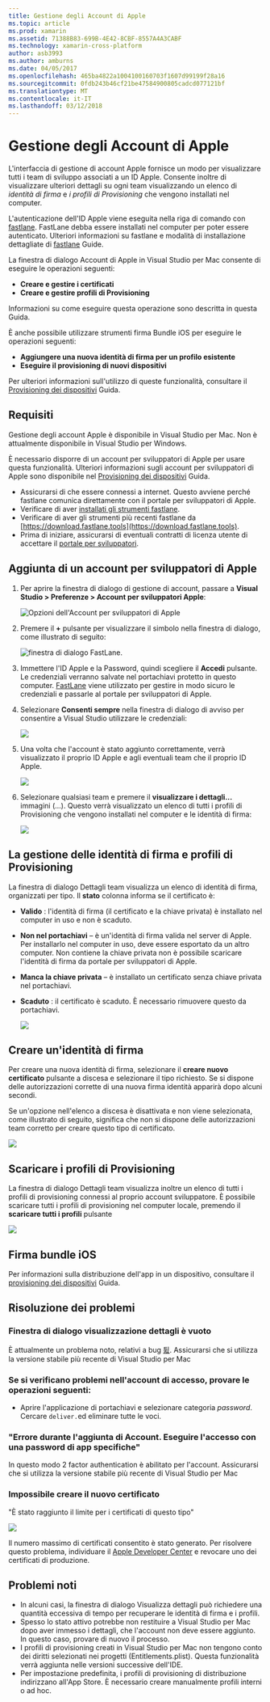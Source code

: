 ```yaml
---
title: Gestione degli Account di Apple
ms.topic: article
ms.prod: xamarin
ms.assetid: 71388B83-699B-4E42-8CBF-8557A4A3CABF
ms.technology: xamarin-cross-platform
author: asb3993
ms.author: amburns
ms.date: 04/05/2017
ms.openlocfilehash: 465ba4822a1004100160703f1607d99199f28a16
ms.sourcegitcommit: 0fdb243b46cf21be47584900805cadcd077121bf
ms.translationtype: MT
ms.contentlocale: it-IT
ms.lasthandoff: 03/12/2018
---
```

# <a name="apple-account-management"></a>Gestione degli Account di Apple

L'interfaccia di gestione di account Apple fornisce un modo per visualizzare tutti i team di sviluppo associati a un ID Apple. Consente inoltre di visualizzare ulteriori dettagli su ogni team visualizzando un elenco di _identità di firma_ e _i profili di Provisioning_ che vengono installati nel computer.

L'autenticazione dell'ID Apple viene eseguita nella riga di comando con [fastlane](https://fastlane.tools/). FastLane debba essere installati nel computer per poter essere autenticato. Ulteriori informazioni su fastlane e modalità di installazione dettagliate di [fastlane](~/ios/deploy-test/provisioning/fastlane/index.md) Guide.

La finestra di dialogo Account di Apple in Visual Studio per Mac consente di eseguire le operazioni seguenti:

* **Creare e gestire i certificati** 
* **Creare e gestire profili di Provisioning** 

Informazioni su come eseguire questa operazione sono descritta in questa Guida.

È anche possibile utilizzare strumenti firma Bundle iOS per eseguire le operazioni seguenti:

* **Aggiungere una nuova identità di firma per un profilo esistente** 
* **Eseguire il provisioning di nuovi dispositivi** 

Per ulteriori informazioni sull'utilizzo di queste funzionalità, consultare il [Provisioning dei dispositivi](~/ios/get-started/installation/device-provisioning/index.md) Guida.
️
## <a name="requirements"></a>Requisiti

Gestione degli account Apple è disponibile in Visual Studio per Mac. Non è attualmente disponibile in Visual Studio per Windows.

È necessario disporre di un account per sviluppatori di Apple per usare questa funzionalità. Ulteriori informazioni sugli account per sviluppatori di Apple sono disponibile nel [Provisioning dei dispositivi](~/ios/get-started/installation/device-provisioning/index.md) Guida.

- Assicurarsi di che essere connessi a internet. Questo avviene perché fastlane comunica direttamente con il portale per sviluppatori di Apple.
- Verificare di aver [installati gli strumenti fastlane](~/ios/deploy-test/provisioning/fastlane/index.md#Installation).
- Verificare di aver gli strumenti più recenti fastlane da [https://download.fastlane.tools](https://download.fastlane.tools).
- Prima di iniziare, assicurarsi di eventuali contratti di licenza utente di accettare il [portale per sviluppatori](https://developer.apple.com/account/).

## <a name="adding-an-apple-developer-account"></a>Aggiunta di un account per sviluppatori di Apple

1. Per aprire la finestra di dialogo di gestione di account, passare a **Visual Studio > Preferenze > Account per sviluppatori Apple**:

    ![Opzioni dell'Account per sviluppatori di Apple](apple-account-management-images/image1.png)

2. Premere il  **+**  pulsante per visualizzare il simbolo nella finestra di dialogo, come illustrato di seguito: 

    ![finestra di dialogo FastLane.](apple-account-management-images/image2.png)

4. Immettere l'ID Apple e la Password, quindi scegliere il **Accedi** pulsante. Le credenziali verranno salvate nel portachiavi protetto in questo computer. [FastLane](~/ios/deploy-test/provisioning/fastlane/index.md) viene utilizzato per gestire in modo sicuro le credenziali e passarle al portale per sviluppatori di Apple.
 
5. Selezionare **Consenti sempre** nella finestra di dialogo di avviso per consentire a Visual Studio utilizzare le credenziali:

    ![](apple-account-management-images/image4.png)

6. Una volta che l'account è stato aggiunto correttamente, verrà visualizzato il proprio ID Apple e agli eventuali team che il proprio ID Apple.

    ![](apple-account-management-images/image5.png)

7. Selezionare qualsiasi team e premere il **visualizzare i dettagli...** immagini (...). Questo verrà visualizzato un elenco di tutti i profili di Provisioning che vengono installati nel computer e le identità di firma:

    ![](apple-account-management-images/image6.png)


<a name="managing"/>
    


## <a name="managing-signing-identities-and-provisioning-profiles"></a>La gestione delle identità di firma e profili di Provisioning

La finestra di dialogo Dettagli team visualizza un elenco di identità di firma, organizzati per tipo. Il **stato** colonna informa se il certificato è: 

* **Valido** : l'identità di firma (il certificato e la chiave privata) è installato nel computer in uso e non è scaduto.

* **Non nel portachiavi** – è un'identità di firma valida nel server di Apple. Per installarlo nel computer in uso, deve essere esportato da un altro computer. Non contiene la chiave privata non è possibile scaricare l'identità di firma da portale per sviluppatori di Apple.

* **Manca la chiave privata** – è installato un certificato senza chiave privata nel portachiavi.

* **Scaduto** : il certificato è scaduto. È necessario rimuovere questo da portachiavi.

  ![](apple-account-management-images/image7.png)

## <a name="create-a-signing-identities"></a>Creare un'identità di firma

Per creare una nuova identità di firma, selezionare il **creare nuovo certificato** pulsante a discesa e selezionare il tipo richiesto. Se si dispone delle autorizzazioni corrette di una nuova firma identità apparirà dopo alcuni secondi.

Se un'opzione nell'elenco a discesa è disattivata e non viene selezionata, come illustrato di seguito, significa che non si dispone delle autorizzazioni team corretto per creare questo tipo di certificato.

![](apple-account-management-images/image8.png)

## <a name="download-provisioning-profiles"></a>Scaricare i profili di Provisioning

La finestra di dialogo Dettagli team visualizza inoltre un elenco di tutti i profili di provisioning connessi al proprio account sviluppatore. È possibile scaricare tutti i profili di provisioning nel computer locale, premendo il **scaricare tutti i profili** pulsante

![](apple-account-management-images/image9.png)

## <a name="ios-bundle-signing"></a>Firma bundle iOS

Per informazioni sulla distribuzione dell'app in un dispositivo, consultare il [provisioning dei dispositivi](~/ios/get-started/installation/device-provisioning/index.md) Guida.

## <a name="troubleshooting"></a>Risoluzione dei problemi

### <a name="view-details-dialog-is-empty"></a>Finestra di dialogo visualizzazione dettagli è vuoto

È attualmente un problema noto, relativi a bug [&#53906;](https://bugzilla.xamarin.com/show_bug.cgi?id=53906). Assicurarsi che si utilizza la versione stabile più recente di Visual Studio per Mac

### <a name="if-you-are-experiencing-issues-logging-in-your-account-please-try-the-following"></a>Se si verificano problemi nell'account di accesso, provare le operazioni seguenti:

* Aprire l'applicazione di portachiavi e selezionare categoria *password*. Cercare `deliver.`ed eliminare tutte le voci.

### <a name="error-adding-account-please-sign-in-with-an-app-specific-password"></a>"Errore durante l'aggiunta di Account. Eseguire l'accesso con una password di app specifiche"

In questo modo 2 factor authentication è abilitato per l'account. Assicurarsi che si utilizza la versione stabile più recente di Visual Studio per Mac

### <a name="failed-to-create-new-certificate"></a>Impossibile creare il nuovo certificato
"È stato raggiunto il limite per i certificati di questo tipo"

![](apple-account-management-images/image10.png)

Il numero massimo di certificati consentito è stato generato. Per risolvere questo problema, individuare il [Apple Developer Center](https://developer.apple.com/account/ios/certificate/distribution) e revocare uno dei certificati di produzione.

## <a name="known-issues"></a>Problemi noti

* In alcuni casi, la finestra di dialogo Visualizza dettagli può richiedere una quantità eccessiva di tempo per recuperare le identità di firma e i profili.
* Spesso lo stato attivo potrebbe non restituire a Visual Studio per Mac dopo aver immesso i dettagli, che l'account non deve essere aggiunto. In questo caso, provare di nuovo il processo.
* I profili di provisioning creati in Visual Studio per Mac non tengono conto dei diritti selezionati nei progetti (Entitlements.plist). Questa funzionalità verrà aggiunta nelle versioni successive dell'IDE.
* Per impostazione predefinita, i profili di provisioning di distribuzione indirizzano all'App Store. È necessario creare manualmente profili interni o ad hoc.
